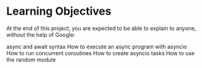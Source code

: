 <h1>Learning Objectives</h1>
At the end of this project, you are expected to be able to explain to anyone, without the help of Google:

async and await syntax
How to execute an async program with asyncio
How to run concurrent coroutines
How to create asyncio tasks
How to use the random module